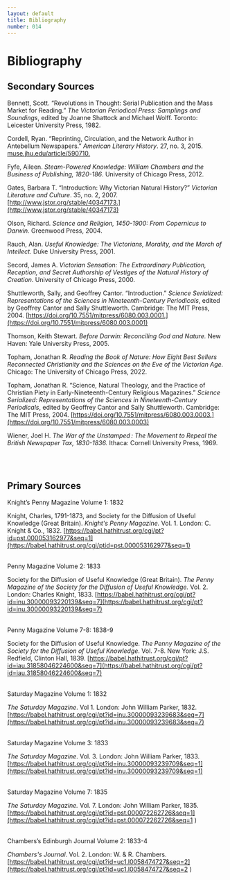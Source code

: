 ```yaml
---
layout: default
title: Bibliography
number: 014
---
```


# Bibliography

## Secondary Sources

Bennett, Scott. “Revolutions in Thought: Serial Publication and the Mass Market for Reading.” _The Victorian Periodical Press: Samplings and Soundings_, edited by Joanne Shattock and Michael Wolff. Toronto: Leicester University Press, 1982.

Cordell, Ryan. “Reprinting, Circulation, and the Network Author in Antebellum Newspapers.” _American Literary History_. 27, no. 3, 2015. [muse.jhu.edu/article/590710.](muse.jhu.edu/article/590710)

Fyfe, Aileen. _Steam-Powered Knowledge: William Chambers and the Business of Publishing, 1820-186_. University of Chicago Press, 2012.

 Gates, Barbara T. “Introduction: Why Victorian Natural History?” _Victorian Literature and Culture_. 35, no. 2, 2007. [http://www.jstor.org/stable/40347173.](http://www.jstor.org/stable/40347173)

Olson, Richard. _Science and Religion, 1450-1900: From Copernicus to Darwin._ Greenwood Press, 2004.

Rauch, Alan. _Useful Knowledge: The Victorians, Morality, and the March of Intellect._ Duke	University Press, 2001.

Secord, James A. _Victorian Sensation: The Extraordinary Publication, Reception, and Secret Authorship of Vestiges of the Natural History of Creation_. University of Chicago Press, 2000.

Shuttleworth, Sally, and Geoffrey Cantor. “Introduction.” _Science Serialized: Representations of the Sciences in Nineteenth-Century Periodicals_, edited by Geoffrey Cantor and Sally Shuttleworth. Cambridge: The MIT Press, 2004. [https://doi.org/10.7551/mitpress/6080.003.0001.](https://doi.org/10.7551/mitpress/6080.003.0001)

Thomson, Keith Stewart. _Before Darwin: Reconciling God and Nature._ New Haven: Yale University Press, 2005.

Topham, Jonathan R. _Reading the Book of Nature: How Eight Best Sellers Reconnected Christianity and the Sciences on the Eve of the Victorian Age._ Chicago: The University of Chicago Press, 2022.

Topham, Jonathan R. “Science, Natural Theology, and the Practice of Christian Piety in Early-Nineteenth-Century Religious Magazines.” _Science Serialized: Representations of the Sciences in Nineteenth-Century Periodicals_, edited by Geoffrey Cantor and Sally Shuttleworth. Cambridge: The MIT Press, 2004. [https://doi.org/10.7551/mitpress/6080.003.0003.](https://doi.org/10.7551/mitpress/6080.003.0003)

Wiener, Joel H. _The War of the Unstamped : The Movement to Repeal the British Newspaper Tax, 1830-1836._ Ithaca: Cornell University Press, 1969.

<br/><br/>

## Primary Sources

Knight’s Penny Magazine Volume 1: 1832

Knight, Charles, 1791-1873, and Society for the Diffusion of Useful Knowledge (Great 	Britain). _Knight's Penny Magazine._ Vol. 1. London: C. Knight & Co., 1832. [https://babel.hathitrust.org/cgi/pt?id=pst.000053162977&seq=1](https://babel.hathitrust.org/cgi/ptid=pst.000053162977&seq=1)
<br/><br/>

Penny Magazine Volume 2: 1833

Society for the Diffusion of Useful Knowledge (Great Britain). _The Penny Magazine of the Society for the Diffusion of Useful Knowledge._ Vol. 2. London: Charles Knight, 1833. [https://babel.hathitrust.org/cgi/pt?id=inu.30000093220139&seq=7](https://babel.hathitrust.org/cgi/pt?id=inu.30000093220139&seq=7)
<br/><br/>

Penny Magazine Volume 7-8: 1838-9

Society for the Diffusion of Useful Knowledge. _The Penny Magazine of the Society for the Diffusion of Useful Knowledge_. Vol. 7-8. New York: J.S. Redfield, Clinton Hall, 1839. [https://babel.hathitrust.org/cgi/pt?id=iau.31858046224600&seq=7](https://babel.hathitrust.org/cgi/pt?id=iau.31858046224600&seq=7)
<br/><br/>

Saturday Magazine Volume 1: 1832

_The Saturday Magazine_. Vol 1. London: John William Parker, 1832. [https://babel.hathitrust.org/cgi/pt?id=inu.30000093239683&seq=7](https://babel.hathitrust.org/cgi/pt?id=inu.30000093239683&seq=7)
<br/><br/>

Saturday Magazine Volume 3: 1833

_The Saturday Magazine_. Vol. 3. London: John William Parker, 1833. [https://babel.hathitrust.org/cgi/pt?id=inu.30000093239709&seq=1](https://babel.hathitrust.org/cgi/pt?id=inu.30000093239709&seq=1)
<br/><br/>

Saturday Magazine Volume 7: 1835

_The Saturday Magazine._ Vol. 7. London: John William Parker, 1835. [https://babel.hathitrust.org/cgi/pt?id=pst.000072262726&seq=1](https://babel.hathitrust.org/cgi/pt?id=pst.000072262726&seq=1 )
<br/><br/>

Chambers’s Edinburgh Journal Volume 2: 1833-4

_Chambers's Journal_. Vol. 2. London: W. & R. Chambers. [https://babel.hathitrust.org/cgi/pt?id=uc1.l0058474727&seq=2](https://babel.hathitrust.org/cgi/pt?id=uc1.l0058474727&seq=2 )

